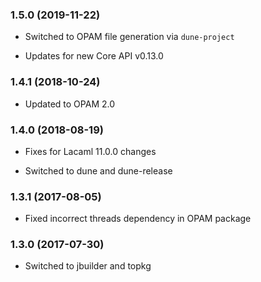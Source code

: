 ### 1.5.0 (2019-11-22)

  * Switched to OPAM file generation via `dune-project`

  * Updates for new Core API v0.13.0


### 1.4.1 (2018-10-24)

  * Updated to OPAM 2.0


### 1.4.0 (2018-08-19)

  * Fixes for Lacaml 11.0.0 changes

  * Switched to dune and dune-release


### 1.3.1 (2017-08-05)

  * Fixed incorrect threads dependency in OPAM package


### 1.3.0 (2017-07-30)

  * Switched to jbuilder and topkg

